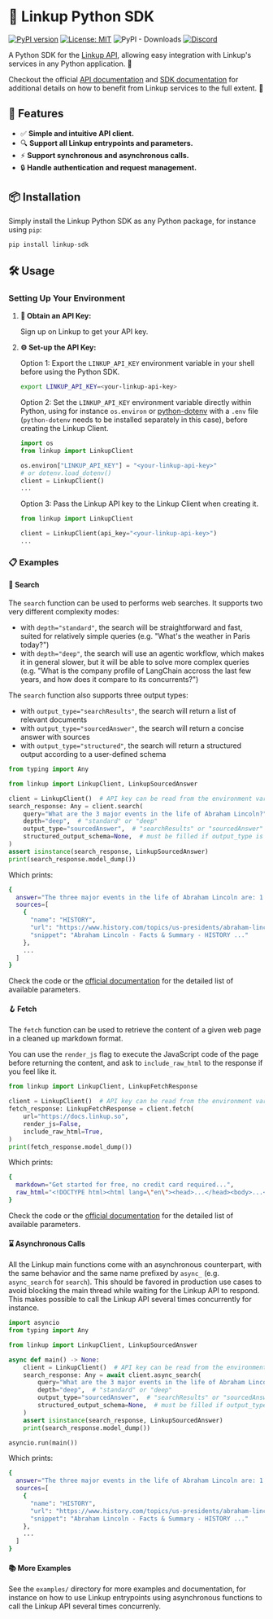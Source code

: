 # 🚀 Linkup Python SDK

[![PyPI version](https://badge.fury.io/py/linkup-sdk.svg)](https://pypi.org/project/linkup-sdk/)
[![License: MIT](https://img.shields.io/badge/License-MIT-yellow.svg)](LICENSE)
![PyPI - Downloads](https://img.shields.io/pypi/dm/linkup-sdk)
[![Discord](https://img.shields.io/discord/1303713168916348959?color=7289da&logo=discord&logoColor=white)](https://discord.gg/9q9mCYJa86)

A Python SDK for the [Linkup API](https://www.linkup.so/), allowing easy integration with Linkup's
services in any Python application. 🐍

Checkout the official
[API documentation](https://docs.linkup.so/pages/documentation/get-started/introduction) and
[SDK documentation](https://docs.linkup.so/pages/sdk/python/python) for additional details on how to
benefit from Linkup services to the full extent. 📝

## 🌟 Features

- ✅ **Simple and intuitive API client.**
- 🔍 **Support all Linkup entrypoints and parameters.**
- ⚡ **Support synchronous and asynchronous calls.**
- 🔒 **Handle authentication and request management.**

## 📦 Installation

Simply install the Linkup Python SDK as any Python package, for instance using `pip`:

```bash
pip install linkup-sdk
```

## 🛠️ Usage

### Setting Up Your Environment

1. **🔑 Obtain an API Key:**

   Sign up on Linkup to get your API key.

2. **⚙️ Set-up the API Key:**

   Option 1: Export the `LINKUP_API_KEY` environment variable in your shell before using the Python
   SDK.

   ```bash
   export LINKUP_API_KEY=<your-linkup-api-key>
   ```

   Option 2: Set the `LINKUP_API_KEY` environment variable directly within Python, using for
   instance `os.environ` or [python-dotenv](https://github.com/theskumar/python-dotenv) with a
   `.env` file (`python-dotenv` needs to be installed separately in this case), before creating the
   Linkup Client.

   ```python
   import os
   from linkup import LinkupClient

   os.environ["LINKUP_API_KEY"] = "<your-linkup-api-key>"
   # or dotenv.load_dotenv()
   client = LinkupClient()
   ...
   ```

   Option 3: Pass the Linkup API key to the Linkup Client when creating it.

   ```python
   from linkup import LinkupClient

   client = LinkupClient(api_key="<your-linkup-api-key>")
   ...
   ```

### 📋 Examples

#### 📝 Search

The `search` function can be used to performs web searches. It supports two very different
complexity modes:

- with `depth="standard"`, the search will be straightforward and fast, suited for relatively simple
  queries (e.g. "What's the weather in Paris today?")
- with `depth="deep"`, the search will use an agentic workflow, which makes it in general slower,
  but it will be able to solve more complex queries (e.g. "What is the company profile of LangChain
  accross the last few years, and how does it compare to its concurrents?")

The `search` function also supports three output types:

- with `output_type="searchResults"`, the search will return a list of relevant documents
- with `output_type="sourcedAnswer"`, the search will return a concise answer with sources
- with `output_type="structured"`, the search will return a structured output according to a
  user-defined schema

```python
from typing import Any

from linkup import LinkupClient, LinkupSourcedAnswer

client = LinkupClient()  # API key can be read from the environment variable or passed as an argument
search_response: Any = client.search(
    query="What are the 3 major events in the life of Abraham Lincoln?",
    depth="deep",  # "standard" or "deep"
    output_type="sourcedAnswer",  # "searchResults" or "sourcedAnswer" or "structured"
    structured_output_schema=None,  # must be filled if output_type is "structured"
)
assert isinstance(search_response, LinkupSourcedAnswer)
print(search_response.model_dump())
```

Which prints:

```bash
{
  answer="The three major events in the life of Abraham Lincoln are: 1. ...",
  sources=[
    {
      "name": "HISTORY",
      "url": "https://www.history.com/topics/us-presidents/abraham-lincoln",
      "snippet": "Abraham Lincoln - Facts & Summary - HISTORY ..."
    },
    ...
  ]
}
```

Check the code or the
[official documentation](https://docs.linkup.so/pages/documentation/api-reference/endpoint/post-search)
for the detailed list of available parameters.

#### 🪝 Fetch

The `fetch` function can be used to retrieve the content of a given web page in a cleaned up
markdown format.

You can use the `render_js` flag to execute the JavaScript code of the page before returning the
content, and ask to `include_raw_html` to the response if you feel like it.

```python
from linkup import LinkupClient, LinkupFetchResponse

client = LinkupClient()  # API key can be read from the environment variable or passed as an argument
fetch_response: LinkupFetchResponse = client.fetch(
    url="https://docs.linkup.so",
    render_js=False,
    include_raw_html=True,
)
print(fetch_response.model_dump())
```

Which prints:

```bash
{
  markdown="Get started for free, no credit card required...",
  raw_html="<!DOCTYPE html><html lang=\"en\"><head>...</head><body>...</body></html>"
}
```

Check the code or the
[official documentation](https://docs.linkup.so/pages/documentation/api-reference/endpoint/post-fetch)
for the detailed list of available parameters.

#### ⌛ Asynchronous Calls

All the Linkup main functions come with an asynchronous counterpart, with the same behavior and the
same name prefixed by `async_` (e.g. `async_search` for `search`). This should be favored in
production use cases to avoid blocking the main thread while waiting for the Linkup API to respond.
This makes possible to call the Linkup API several times concurrently for instance.

```python
import asyncio
from typing import Any

from linkup import LinkupClient, LinkupSourcedAnswer

async def main() -> None:
    client = LinkupClient()  # API key can be read from the environment variable or passed as an argument
    search_response: Any = await client.async_search(
        query="What are the 3 major events in the life of Abraham Lincoln?",
        depth="deep",  # "standard" or "deep"
        output_type="sourcedAnswer",  # "searchResults" or "sourcedAnswer" or "structured"
        structured_output_schema=None,  # must be filled if output_type is "structured"
    )
    assert isinstance(search_response, LinkupSourcedAnswer)
    print(search_response.model_dump())

asyncio.run(main())
```

Which prints:

```bash
{
  answer="The three major events in the life of Abraham Lincoln are: 1. ...",
  sources=[
    {
      "name": "HISTORY",
      "url": "https://www.history.com/topics/us-presidents/abraham-lincoln",
      "snippet": "Abraham Lincoln - Facts & Summary - HISTORY ..."
    },
    ...
  ]
}
```

#### 📚 More Examples

See the `examples/` directory for more examples and documentation, for instance on how to use Linkup
entrypoints using asynchronous functions to call the Linkup API several times concurrenly.
